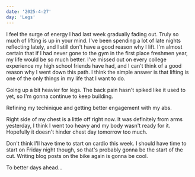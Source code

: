 ```yaml
---
date: '2025-4-27'
day: 'Legs'
---
```


I feel the surge of energy I had last week gradually fading out. Truly so much of lifting is up in your mind. I've been spending a lot of late nights reflecting lately, and I still don't have a good reason why I lift. I'm almost certain that if I had never gone to the gym in the first place freshmen year, my life would be so much better. I've missed out on every college experience my high school friends have had, and I can't think of a good reason why I went down this path. I think the simple answer is that lifting is one of the only things in my life that I want to do.

Going up a bit heavier for legs. The back pain hasn't spiked like it used to yet, so I'm gonna continue to keep building. 

Refining my techinique and getting better engagement with my abs.

Right side of my chest is a little off right now. It was definitely from arms yesterday, I think I went too heavy and my body wasn't ready for it. Hopefully it doesn't hinder chest day tomorrow too much.

Don't think I'll have time to start on cardio this week. I should have time to start on Friday night though, so that's probably gonna be the start of the cut. Writing blog posts on the bike again is gonna be cool.

To better days ahead...